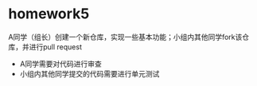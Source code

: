 # homework5
A同学（组长）创建一个新仓库，实现一些基本功能；小组内其他同学fork该仓库，并进行pull request
+ A同学需要对代码进行审查
+ 小组内其他同学提交的代码需要进行单元测试
